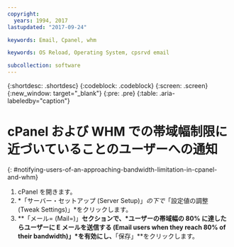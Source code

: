 ```yaml
---
copyright:
  years: 1994, 2017
lastupdated: "2017-09-24"

keywords: Email, Cpanel, whm

keywords: OS Reload, Operating System, cpsrvd email

subcollection: software
---
```


{:shortdesc: .shortdesc}
{:codeblock: .codeblock}
{:screen: .screen}
{:new_window: target="_blank"}
{:pre: .pre}
{:table: .aria-labeledby="caption"}

# cPanel および WHM での帯域幅制限に近づいていることのユーザーへの通知
{: #notifying-users-of-an-approaching-bandwidth-limitation-in-cpanel-and-whm}

1. cPanel を開きます。
2. *「サーバー・セットアップ (Server Setup)」*の下で*「設定値の調整 (Tweak Settings)」*をクリックします。
3. **「メール= (Mail=)」**セクションで、*ユーザーの帯域幅の 80% に達したらユーザーに E メールを送信する (Email users when they reach 80% of their bandwidth)」*を有効にし、**「保存」**をクリックします。
